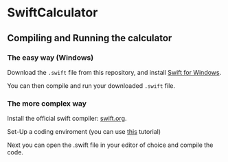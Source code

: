 # SwiftCalculator
## Compiling and Running the calculator
### The easy way (Windows)
Download the `.swift` file from this repository, and install [Swift for Windows](https://swiftforwindows.github.io/).

You can then compile and run your downloaded `.swift` file.
### The more complex way
Install the official swift compiler: [swift.org](https://www.swift.org/).

Set-Up a coding enviroment (you can use [this](https://www.swift.org/getting-started/#installing-swift) tutorial)

Next you can open the .swift file in your editor of choice and compile the code.
